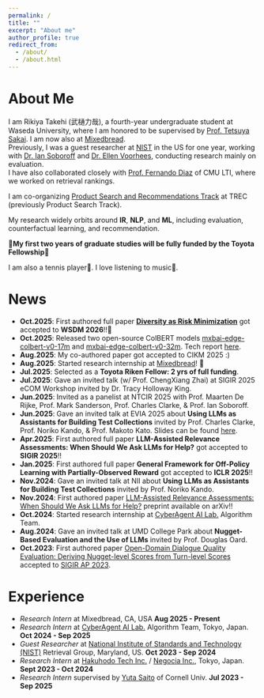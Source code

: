 ```yaml
---
permalink: /
title: ""
excerpt: "About me"
author_profile: true
redirect_from:
  - /about/
  - /about.html
---
```


# About Me
I am Rikiya Takehi (武樋力哉), a fourth-year undergraduate student at Waseda University, where I am honored to be supervised by [Prof. Tetsuya Sakai](http://sakailab.com/tetsuya/). I am now also at [Mixedbread](https://www.mixedbread.com/). <br> Previously, I was a guest researcher at [NIST](nist.gov) in the US for one year, working with [Dr. Ian Soboroff](https://www.nist.gov/people/ian-soboroff) and [Dr. Ellen Voorhees](https://www.nist.gov/people/ellen-m-voorhees), conducting research mainly on evaluation.<br> I have also collaborated closely with [Prof. Fernando Diaz](https://841.io/) of CMU LTI, where we worked on retrieval rankings. 

I am co-organizing [Product Search and Recommendations Track](https://trec-product-search.github.io/index.html) at TREC (previously Product Search Track).

My research widely orbits around **IR**, **NLP**, and **ML**, including evaluation, counterfactual learning, and recommendation. 

**🎉My first two years of graduate studies will be fully funded by the Toyota Fellowship🎉**

I am also a tennis player🎾. I love listening to music🎵.

# News
- **Oct.2025**: First authored full paper [**Diversity as Risk Minimization**](https://arxiv.org/abs/2510.22681) got accepted to **WSDM 2026**!!🥳
- **Oct.2025**: Released two open-source ColBERT models [mxbai-edge-colbert-v0-17m](https://huggingface.co/mixedbread-ai/mxbai-edge-colbert-v0-17m) and [mxbai-edge-colbert-v0-32m](https://huggingface.co/mixedbread-ai/mxbai-edge-colbert-v0-32m). Tech report [here](https://arxiv.org/abs/2510.14880).
- **Aug.2025**: My co-authored paper got accepted to CIKM 2025 :)
- **Aug.2025**: Started research internship at [Mixedbread](https://www.mixedbread.com/)! 🍞
- **Jul.2025**: Selected as a **Toyota Riken Fellow: 2 yrs of full funding**.
- **Jul.2025**: Gave an invited talk (w/ Prof. ChengXiang Zhai) at SIGIR 2025 eCOM Workshop invited by Dr. Tracy Holloway King.
- **Jun.2025**: Invited as a panelist at NTCIR 2025 with Prof. Maarten De Rijke, Prof. Mark Sanderson, Prof. Charles Clarke, & Prof. Ian Soboroff.
- **Jun.2025**: Gave an invited talk at EVIA 2025 about **Using LLMs as Assistants for Building Test Collections** invited by Prof. Charles Clarke, Prof. Noriko Kando, & Prof. Makoto Kato. Slides can be found [here](https://drive.google.com/file/d/1aoF8ZOxFj3EcjXyw07yiDztj5HP_xbYf/view?usp=sharing).
- **Apr.2025**: First authored full paper **LLM-Assisted Relevance Assessments: When Should We Ask LLMs for Help?** got accepted to **SIGIR 2025**!!
- **Jan.2025**: First authored full paper **General Framework for Off-Policy Learning with Partially-Observed Reward** got accepted to **ICLR 2025**!!
- **Nov.2024**: Gave an invited talk at NII about **Using LLMs as Assistants for Building Test Collections** invited by Prof. Noriko Kando.
- **Nov.2024**: First authored paper [LLM-Assisted Relevance Assessments: When Should We Ask LLMs for Help?](https://arxiv.org/abs/2411.06877) preprint available on arXiv!!
- **Oct.2024**: Started research internship at [CyberAgent AI Lab.](https://www.cyberagent.co.jp/en/service/ai/) Algorithm Team.
- **Aug.2024**: Gave an invited talk at UMD College Park about **Nugget-Based Evaluation and the Use of LLMs** invited by Prof. Douglas Oard.
- **Oct.2023**: First authored paper [Open-Domain Dialogue Quality Evaluation: Deriving Nugget-level Scores from Turn-level Scores](https://doi.org/10.48550/arXiv.2310.00410) accepted to [SIGIR AP 2023](http://www.sigir-ap.org/sigir-ap-2023/).

# Experience
- _Research Intern_ at Mixedbread, CA, USA **Aug 2025 - Present**
- _Research Intern_ at [CyberAgent AI Lab.](https://www.cyberagent.co.jp/en/service/ai/) Algorithm Team, Tokyo, Japan. **Oct 2024 - Sep 2025**
- _Guest Researcher_ at [National Institute of Standards and Technology (NIST)](https://www.nist.gov/) Retrieval Group, Maryland, US. **Oct 2023 - Sep 2024**
- _Research Intern_ at [Hakuhodo Tech Inc.](https://www.hakuhodo-technologies.co.jp/) / [Negocia Inc.](https://negocia.jp/), Tokyo, Japan. **Sept 2023 - Oct 2024**
- _Research Intern_ supervised by [Yuta Saito](https://usait0.com/en/) of Cornell Univ. **Jul 2023 - Sep 2025**

<!--
# Education
- **Waseda University** (2021-)
  - 3rd-year B.A student at Computer Science and Communications Engineering (English-based major)

# Languages
Japanese (native), English (fluent: TOEFL 110), French (fluent: CEFR/DELF B2)
-->
